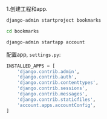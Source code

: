 1.创建工程和app.
```bash
django-admin startproject bookmarks

cd bookmarks

django-admin startapp account
```
配置app, `settings.py`:
```python
INSTALLED_APPS = [
    'django.contrib.admin',
    'django.contrib.auth',
    'django.contrib.contenttypes',
    'django.contrib.sessions',
    'django.contrib.messages',
    'django.contrib.staticfiles',
    'account.apps.accountConfig',
]
```
